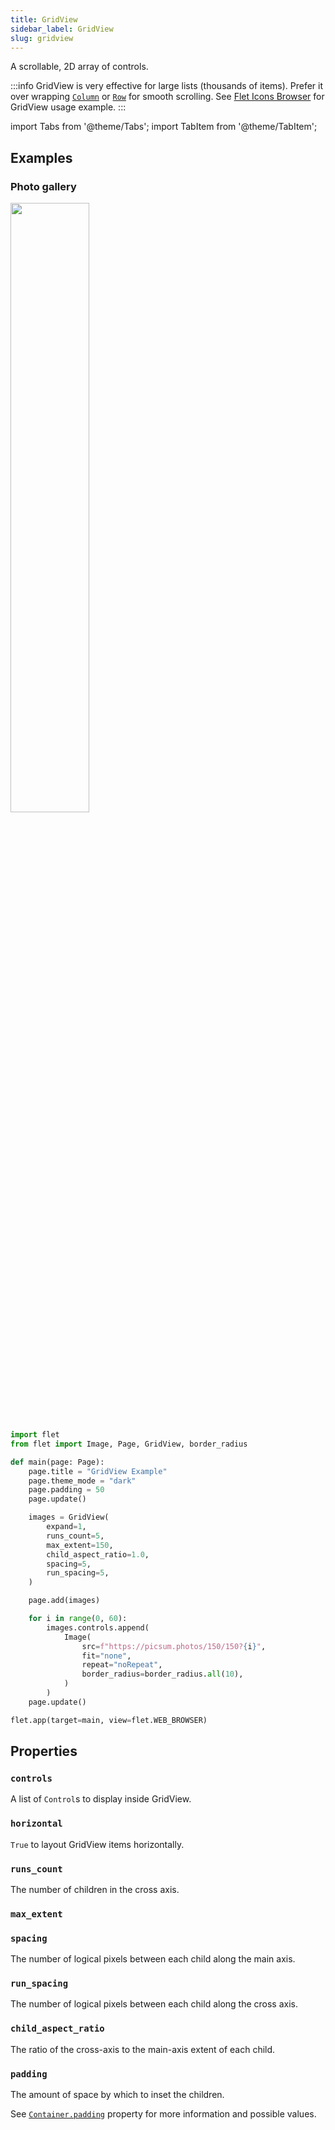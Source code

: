 ```yaml
---
title: GridView
sidebar_label: GridView
slug: gridview
---
```


A scrollable, 2D array of controls.

:::info
GridView is very effective for large lists (thousands of items). Prefer it over wrapping [`Column`](column) or [`Row`](row) for smooth scrolling. See [Flet Icons Browser](https://github.com/flet-dev/examples/blob/main/python/apps/icons-browser/main.py) for GridView usage example.
:::

import Tabs from '@theme/Tabs';
import TabItem from '@theme/TabItem';

## Examples

### Photo gallery

<img src="/img/docs/controls/gridview/photo-gallery.png" width="50%"/>

<Tabs groupId="language">
  <TabItem value="python" label="Python" default>

```python
import flet
from flet import Image, Page, GridView, border_radius

def main(page: Page):
    page.title = "GridView Example"
    page.theme_mode = "dark"
    page.padding = 50
    page.update()

    images = GridView(
        expand=1,
        runs_count=5,
        max_extent=150,
        child_aspect_ratio=1.0,
        spacing=5,
        run_spacing=5,
    )

    page.add(images)

    for i in range(0, 60):
        images.controls.append(
            Image(
                src=f"https://picsum.photos/150/150?{i}",
                fit="none",
                repeat="noRepeat",
                border_radius=border_radius.all(10),
            )
        )
    page.update()

flet.app(target=main, view=flet.WEB_BROWSER)
```
  </TabItem>
</Tabs>

## Properties

### `controls`

A list of `Control`s to display inside GridView.

### `horizontal`

`True` to layout GridView items horizontally.

### `runs_count`

The number of children in the cross axis.

### `max_extent`

### `spacing`

The number of logical pixels between each child along the main axis.

### `run_spacing`

The number of logical pixels between each child along the cross axis.

### `child_aspect_ratio`

The ratio of the cross-axis to the main-axis extent of each child.

### `padding`

The amount of space by which to inset the children.

See [`Container.padding`](container#padding) property for more information and possible values.